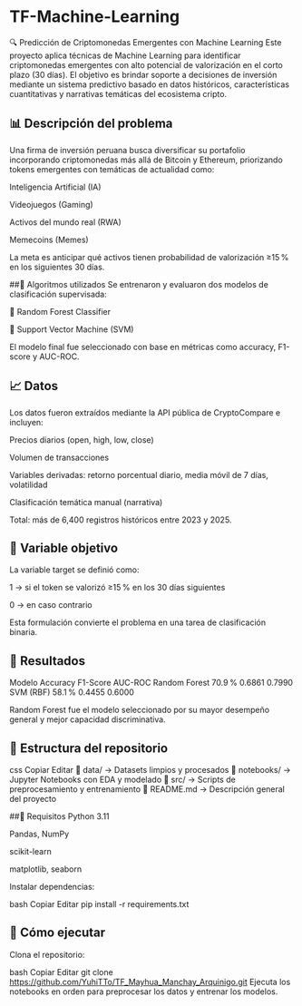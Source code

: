 # TF-Machine-Learning
🔍 Predicción de Criptomonedas Emergentes con Machine Learning
Este proyecto aplica técnicas de Machine Learning para identificar criptomonedas emergentes con alto potencial de valorización en el corto plazo (30 días). El objetivo es brindar soporte a decisiones de inversión mediante un sistema predictivo basado en datos históricos, características cuantitativas y narrativas temáticas del ecosistema cripto.

## 📊 Descripción del problema
Una firma de inversión peruana busca diversificar su portafolio incorporando criptomonedas más allá de Bitcoin y Ethereum, priorizando tokens emergentes con temáticas de actualidad como:

Inteligencia Artificial (IA)

Videojuegos (Gaming)

Activos del mundo real (RWA)

Memecoins (Memes)

La meta es anticipar qué activos tienen probabilidad de valorización ≥15 % en los siguientes 30 días.

##🧠 Algoritmos utilizados
Se entrenaron y evaluaron dos modelos de clasificación supervisada:

🌲 Random Forest Classifier

🧮 Support Vector Machine (SVM)

El modelo final fue seleccionado con base en métricas como accuracy, F1-score y AUC-ROC.

## 📈 Datos
Los datos fueron extraídos mediante la API pública de CryptoCompare e incluyen:

Precios diarios (open, high, low, close)

Volumen de transacciones

Variables derivadas: retorno porcentual diario, media móvil de 7 días, volatilidad

Clasificación temática manual (narrativa)

Total: más de 6,400 registros históricos entre 2023 y 2025.

## 🎯 Variable objetivo
La variable target se definió como:

1 → si el token se valorizó ≥15 % en los 30 días siguientes

0 → en caso contrario

Esta formulación convierte el problema en una tarea de clasificación binaria.

## 📌 Resultados
Modelo	Accuracy	F1-Score	AUC-ROC
Random Forest	70.9 %	0.6861	0.7990
SVM (RBF)	58.1 %	0.4455	0.6000

Random Forest fue el modelo seleccionado por su mayor desempeño general y mejor capacidad discriminativa.

## 📂 Estructura del repositorio
css
Copiar
Editar
📁 data/                → Datasets limpios y procesados
📁 notebooks/           → Jupyter Notebooks con EDA y modelado
📁 src/                 → Scripts de preprocesamiento y entrenamiento
📄 README.md            → Descripción general del proyecto

##🚀 Requisitos
Python 3.11

Pandas, NumPy

scikit-learn

matplotlib, seaborn

Instalar dependencias:

bash
Copiar
Editar
pip install -r requirements.txt

## 🧪 Cómo ejecutar
Clona el repositorio:

bash
Copiar
Editar
git clone https://github.com/YuhiTTo/TF_Mayhua_Manchay_Arquinigo.git
Ejecuta los notebooks en orden para preprocesar los datos y entrenar los modelos.
